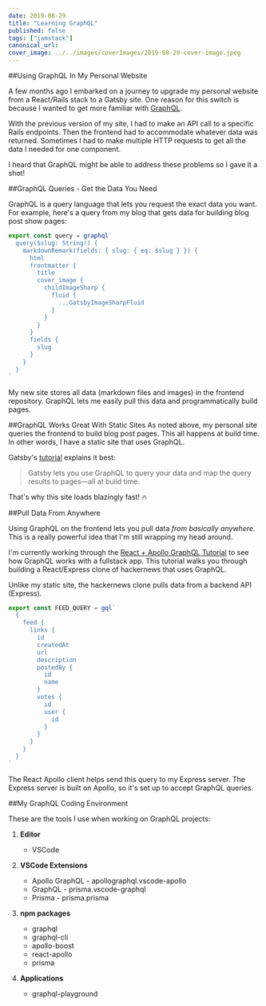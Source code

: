 ```yaml
---
date: 2019-08-29
title: "Learning GraphQL"
published: false
tags: ["jamstack"]
canonical_url:
cover_image: ../../images/coverImages/2019-08-29-cover-image.jpeg
---
```


##Using GraphQL In My Personal Website

A few months ago I embarked on a journey to upgrade my personal website from a React/Rails stack to a Gatsby site. One reason for this switch is because I wanted to get more familiar with [GraphQL](https://graphql.org/).

With the previous version of my site, I had to make an API call to a specific Rails endpoints. Then the frontend had to accommodate whatever data was returned. Sometimes I had to make multiple HTTP requests to get all the data I needed for one component.

I heard that GraphQL might be able to address these problems so I gave it a shot!

##GraphQL Queries - Get the Data You Need

GraphQL is a query language that lets you request the exact data you want. For example, here's a query from my blog that gets data for building blog post show pages:

```javascript
export const query = graphql`
  query($slug: String!) {
    markdownRemark(fields: { slug: { eq: $slug } }) {
      html
      frontmatter {
        title
        cover_image {
          childImageSharp {
            fluid {
              ...GatsbyImageSharpFluid
            }
          }
        }
      }
      fields {
        slug
      }
    }
  }
`
```

My new site stores all data (markdown files and images) in the frontend repository. GraphQL lets me easily pull this data and programmatically build pages.

##GraphQL Works Great With Static Sites
As noted above, my personal site queries the frontend to build blog post pages. This all happens at build time. In other words, I have a static site that uses GraphQL.

Gatsby's [tutorial](https://www.gatsbyjs.org/tutorial/part-six/) explains it best:

> Gatsby lets you use GraphQL to query your data and map the query results to pages—all at build time.

That's why this site loads blazingly fast! 🔥

##Pull Data From Anywhere

Using GraphQL on the frontend lets you pull data _from basically anywhere._ This is a really powerful idea that I'm still wrapping my head around.

I'm currently working through the [React + Apollo GraphQL Tutorial](https://www.howtographql.com/react-apollo/0-introduction/) to see how GraphQL works with a fullstack app. This tutorial walks you through building a React/Express clone of hackernews that uses GraphQL.

Unlike my static site, the hackernews clone pulls data from a backend API (Express).

```javascript
export const FEED_QUERY = gql`
  {
    feed {
      links {
        id
        createdAt
        url
        description
        postedBy {
          id
          name
        }
        votes {
          id
          user {
            id
          }
        }
      }
    }
  }
`
```

The React Apollo client helps send this query to my Express server. The Express server is built on Apollo, so it's set up to accept GraphQL queries.

##My GraphQL Coding Environment

These are the tools I use when working on GraphQL projects:

1. **Editor**
   - VSCode
2. **VSCode Extensions**
   - Apollo GraphQL - apollographql.vscode-apollo
   - GraphQL - prisma.vscode-graphql
   - Prisma - prisma.prisma
3. **npm packages**

   - graphql
   - graphql-cli
   - apollo-boost
   - react-apollo
   - prisma

4. **Applications**
   - graphql-playground

